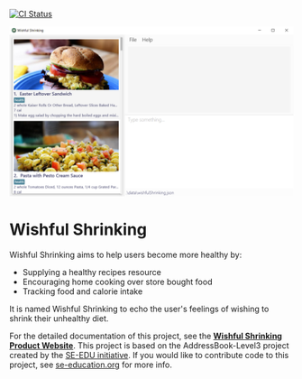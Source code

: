 [![CI Status](https://github.com/se-edu/addressbook-level3/workflows/Java%20CI/badge.svg)](https://github.com/AY2021S1-CS2103T-W10-2/tp/actions)

![Ui](docs/images/Ui.png)

# Wishful Shrinking
  Wishful Shrinking aims to help users become more healthy by:
  * Supplying a healthy recipes resource
  * Encouraging home cooking over store bought food
  * Tracking food and calorie intake <br>

It is named Wishful Shrinking to echo the user's feelings of wishing to shrink their unhealthy diet. <br>

For the detailed documentation of this project, see the **[Wishful Shrinking Product Website](https://ay2021s1-cs2103t-w10-2.github.io/tp/)**.
This project is based on the AddressBook-Level3 project created by the [SE-EDU initiative](https://se-education.org).
If you would like to contribute code to this project, see [se-education.org](https://se-education.org#https://se-education.org/#contributing) for more info.
